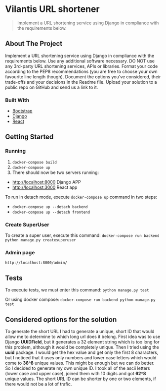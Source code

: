 # Vilantis URL shortener
> Implement a URL shortening service using Django in compliance with the requirements below.

## About The Project

Implement a URL shortening service using Django in compliance with the requirements below. Use any additional software necessary. DO NOT use any 3rd-party URL shortening services, APIs or libraries. Format your code according to the PEP8 recommendations (you are free to choose your own favourite line length though). Document the options you've considered, their trade-offs and your decisions in the Readme file. Upload your solution to a public repo on GitHub and send us a link to it.

### Built With
* [Bootstrap](https://getbootstrap.com)
* [Django](https://www.djangoproject.com/)
* [React](https://reactjs.org/)

## Getting Started

### Running

1. `docker-compose build`
1. `docker-compose up`
1. There should now be two servers running:
  - [http://localhost:8000](http://localhost:8000) Django APP
  - [http://localhost:3000](http://localhost:3000) React app

To run in detach mode, execute `docker-compose up` command in two steps:
- `docker-compose up --detach backend`
- `docker-compose up --detach frontend`

### Create SuperUser
To create a super user, execute this command:
```docker-compose run backend python manage.py createsuperuser```

### Admin page
`http://localhost:8000/admin/`

## Tests

To execute tests, we must enter this command:
`python manage.py test`

Or using docker compose:
`docker-compose run backend python manage.py test`

## Considered options for the solution

To generate the short URL I had to generate a unique, short ID that would allow me to determine to which long url does it belong. First idea was to use Django **UUIDField**, but it generates a 32 element string which is too long for this problem, although it would be completely unique. Then I tried using the **uuid** package. I would get the hex value and get only the first 8 characters, but I noticed that it uses only numbers and lower case letters which would come to **36^8** unique values. This might be enough but we can do better. So I decided to generate my own unique ID. I took all of the ascii letters (lower case and upper case), joined them with 10 digits and got **62^8** unique values. The short URL ID can be shorter by one or two elements, if there would not be a lot of trafic.
